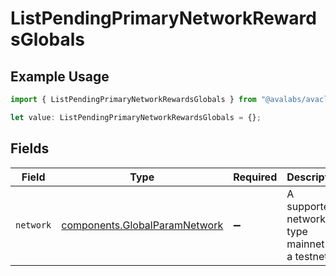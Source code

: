 # ListPendingPrimaryNetworkRewardsGlobals

## Example Usage

```typescript
import { ListPendingPrimaryNetworkRewardsGlobals } from "@avalabs/avacloud-sdk/models/operations";

let value: ListPendingPrimaryNetworkRewardsGlobals = {};
```

## Fields

| Field                                                                          | Type                                                                           | Required                                                                       | Description                                                                    | Example                                                                        |
| ------------------------------------------------------------------------------ | ------------------------------------------------------------------------------ | ------------------------------------------------------------------------------ | ------------------------------------------------------------------------------ | ------------------------------------------------------------------------------ |
| `network`                                                                      | [components.GlobalParamNetwork](../../models/components/globalparamnetwork.md) | :heavy_minus_sign:                                                             | A supported network type mainnet or a testnet.                                 | mainnet                                                                        |